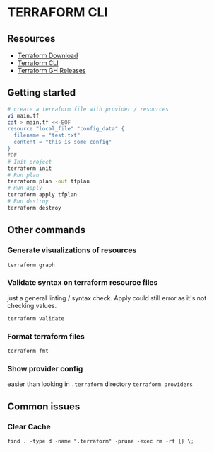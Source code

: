 # TERRAFORM CLI

## Resources
- [Terraform Download](https://www.terraform.io/downloads.html)
- [Terraform CLI](https://developer.hashicorp.com/terraform/cli/commands)
- [Terraform GH Releases](https://github.com/hashicorp/terraform/releases)

## Getting started

```bash
# create a terraform file with provider / resources
vi main.tf
cat > main.tf <<-EOF
resource "local_file" "config_data" {
  filename = "test.txt"
  content = "this is some config"
}
EOF
# Init project
terraform init
# Run plan
terraform plan -out tfplan
# Run apply
terraform apply tfplan
# Run destroy
terraform destroy
```

## Other commands

### Generate visualizations of resources
`terraform graph`

### Validate syntax on terraform resource files
just a general linting / syntax check. Apply could still error as it's not checking values.

`terraform validate`

### Format terraform files
`terraform fmt`

### Show provider config
easier than looking in `.terraform` directory
`terraform providers`

## Common issues

### Clear Cache

`find . -type d -name ".terraform" -prune -exec rm -rf {} \;`